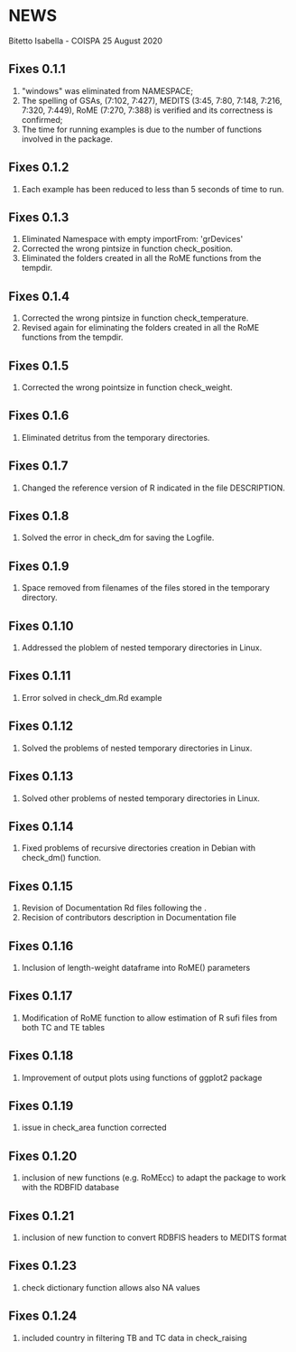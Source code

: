 NEWS
================
Bitetto Isabella - COISPA
25 August 2020

Fixes 0.1.1
-----
1. "windows" was eliminated from NAMESPACE;
2. The spelling of GSAs, (7:102, 7:427), MEDITS (3:45, 7:80, 7:148, 7:216, 7:320, 7:449), RoME (7:270, 7:388) is verified and its correctness is confirmed;
3. The time for running examples is due to the number of functions involved in the package.

Fixes 0.1.2
-----
1. Each example has been reduced to less than 5 seconds of time to run.

Fixes 0.1.3
-----
1. Eliminated  Namespace with empty importFrom: 'grDevices'
2. Corrected the wrong pintsize in function check_position.
3. Eliminated the folders created in all the RoME functions from the tempdir.

Fixes 0.1.4
-----
1. Corrected the wrong pintsize in function check_temperature.
2. Revised again for eliminating the folders created in all the RoME functions from the tempdir.

Fixes 0.1.5
-----
1. Corrected the wrong pointsize in function check_weight.

Fixes 0.1.6
-----
1. Eliminated detritus from the temporary directories.

Fixes 0.1.7
-----
1. Changed the reference version of R indicated in the file DESCRIPTION.

Fixes 0.1.8
-----
1. Solved the error in check_dm for saving the Logfile.

Fixes 0.1.9
-----
1. Space removed from filenames of the files stored in the temporary directory.

Fixes 0.1.10
-----
1. Addressed the ploblem of nested temporary directories in Linux.

Fixes 0.1.11
-----
1. Error solved in check_dm.Rd example

Fixes 0.1.12
-----
1. Solved the problems of nested temporary directories in Linux.

Fixes 0.1.13
-----
1. Solved other problems of nested temporary directories in Linux.

Fixes 0.1.14
-----
1. Fixed problems of recursive directories creation in Debian with check_dm() function.

Fixes 0.1.15
-----
1. Revision of Documentation Rd files following the .
2. Recision of contributors description in Documentation file

Fixes 0.1.16
-----
1. Inclusion of length-weight dataframe into RoME() parameters

Fixes 0.1.17
-----
1. Modification of RoME function to allow estimation of R sufi files from both TC and TE tables

Fixes 0.1.18
-----
1. Improvement of output plots using functions of ggplot2 package 

Fixes 0.1.19
-----
1. issue in check_area function corrected

Fixes 0.1.20
-----
1. inclusion of new functions (e.g. RoMEcc) to adapt the package to work with the RDBFID database

Fixes 0.1.21
-----
1. inclusion of new function to convert RDBFIS headers to MEDITS format

Fixes 0.1.23
-----
1. check dictionary function allows also NA values

Fixes 0.1.24
-----
1. included country in filtering TB and TC data in check_raising
